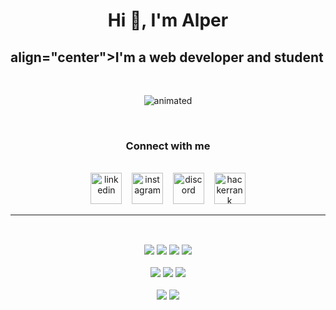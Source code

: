<h1 align="center">Hi 🤙, I'm Alper</h1>

<h2> align="center">I'm a web developer and student</h2>
<br>

<p align="center">
  <img src="https://media.giphy.com/media/LmNwrBhejkK9EFP504/giphy.gif" alt="animated" />
</p>

<br>

<h3 align="center">Connect with me</h3>
<br>
<div align="center">
<img src='https://cdn.jsdelivr.net/npm/simple-icons@3.0.1/icons/linkedin.svg' alt='linkedin' href="https://www.linkedin.com/in/alperkapusizoglu/" height='50'> 
&nbsp;&nbsp;
<img src='https://cdn.jsdelivr.net/npm/simple-icons@3.0.1/icons/instagram.svg' alt='instagram' href="https://www.instagram.com/alperkpszoglu/" height='50'>
&nbsp;&nbsp;
<img src='https://cdn.jsdelivr.net/npm/simple-icons@3.0.1/icons/discord.svg' alt='discord' href="https://discord.gg/TkjQjcsAbF" height='50'> 
&nbsp;&nbsp;
 <img src='https://cdn.jsdelivr.net/npm/simple-icons@3.0.1/icons/hackerrank.svg' alt='hackerrank' href="https://www.hackerrank.com/alperkapusizogl1" height='50'>
</div>

---

<h2></h2>

<br/>
<div align="center">
<img src="https://img.shields.io/badge/node.js%20-%2343853D.svg?&style=for-the-badge&logo=node.js&logoColor=white"/>
<img src="https://img.shields.io/badge/typescript%20-%23007ACC.svg?&style=for-the-badge&logo=typescript&logoColor=white"/>

<img src="https://img.shields.io/badge/c%23%20-%23239120.svg?&style=for-the-badge&logo=c-sharp&logoColor=white"/>

<img src="https://img.shields.io/badge/go-%2300ADD8.svg?&style=for-the-badge&logo=go&logoColor=white"/>
</div>
<br/>
<div align="center">
<img src="https://img.shields.io/badge/react%20-%2320232a.svg?&style=for-the-badge&logo=react&logoColor=%2361DAFB"/>

<img src="https://img.shields.io/badge/vuejs%20-%2335495e.svg?&style=for-the-badge&logo=vue.js&logoColor=%234FC08D"/>

<img src="https://img.shields.io/badge/git%20-%23F05033.svg?&style=for-the-badge&logo=git&logoColor=white"/>
</div>
<br/>
<div align="center">
<img src="https://img.shields.io/badge/html5%20-%23E34F26.svg?&style=for-the-badge&logo=html5&logoColor=white"/>
<img src="https://img.shields.io/badge/css3%20-%231572B6.svg?&style=for-the-badge&logo=css3&logoColor=white"/>
</div>

<br/>
